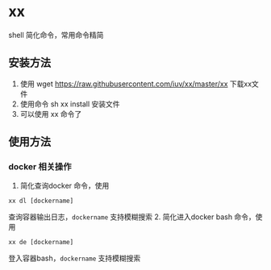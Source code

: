 # xx
shell 简化命令，常用命令精简
## 安装方法
1. 使用 wget https://raw.githubusercontent.com/iuv/xx/master/xx 下载xx文件
2. 使用命令 sh xx install 安装文件
3. 可以使用 xx 命令了

## 使用方法
### docker 相关操作
1. 简化查询docker 命令，使用  
```shell
xx dl [dockername]
```
查询容器输出日志，`dockername` 支持模糊搜索
2. 简化进入docker bash 命令，使用  
```shell
xx de [dockername]
```
登入容器bash，`dockername` 支持模糊搜索

